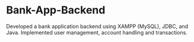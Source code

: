 # Bank-App-Backend
Developed a bank application backend using XAMPP (MySQL), JDBC, and Java. Implemented user management, account handling and transactions.

